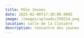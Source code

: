 ```yaml
---
title: Pôle Jeunes
date: 2025-02-06T17:30:00.000Z
image: /images/uploads/250214.png
location: salle de la Closière
description: rencontre des jeunes
---
```

